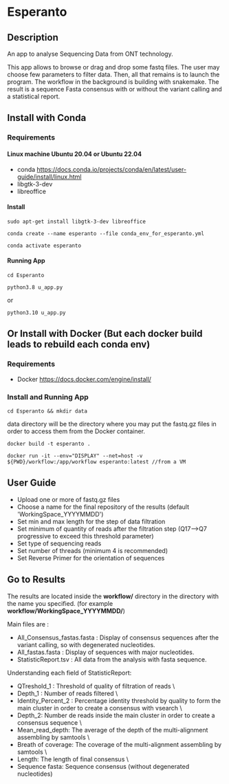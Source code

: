 # Esperanto

## Description 

An app to analyse Sequencing Data from ONT technology.

This app allows to browse or drag and drop some fastq files. The user may choose few parameters to filter data. Then, all that remains is to launch the program. 
The workflow in the background is building with snakemake.
The result is a sequence Fasta consensus with or without the variant calling and a statistical report. 

## Install with Conda

### Requirements

#### Linux machine Ubuntu 20.04 or Ubuntu 22.04
- conda <https://docs.conda.io/projects/conda/en/latest/user-guide/install/linux.html>
- libgtk-3-dev 
- libreoffice

#### Install
`sudo apt-get install libgtk-3-dev libreoffice`
 
`conda create --name esperanto --file conda_env_for_esperanto.yml`

`conda activate esperanto`

#### Running App
`cd Esperanto`

`python3.8 u_app.py` 

or 

`python3.10 u_app.py`


## Or Install with Docker (But each docker build leads to rebuild each conda env)

### Requirements 

- Docker <https://docs.docker.com/engine/install/>

### Install and Running App
`cd Esperanto && mkdir data`

data directory will be the directory where you may put the fastq.gz files in order to access them from the Docker container.

`docker build -t esperanto . `

`docker run -it --env="DISPLAY" --net=host -v ${PWD}/workflow:/app/workflow esperanto:latest //from a VM`


## User Guide

- Upload one or more of fastq.gz files
- Choose a name for the final repository of the results (default 'WorkingSpace_YYYYMMDD')
- Set min and max length for the step of data filtration
- Set minimum of quantity of reads after the filtration step (Q17-->Q7 progressive to exceed this threshold parameter)
- Set type of sequencing reads
- Set number of threads (minimum 4 is recommended)
- Set Reverse Primer for the orientation of sequences 

## Go to Results

The results are located inside the **workflow/** directory in the directory with the name you specified. (for example **workflow/WorkingSpace_YYYYMMDD/**) 

Main files are :

- All_Consensus_fastas.fasta : Display of consensus sequences after the variant calling, so with degenerated nucleotides.
- All_fastas.fasta : Display of sequences with major nucleotides.
- StatisticReport.tsv : All data from the analysis with fasta sequence.

Understanding each field of StatisticReport:

- QTreshold_1 : Threshold of quality of filtration of reads \
- Depth_1 : Number of reads filtered \
- Identity_Percent_2 : Percentage identity threshold by quality to form the main cluster in order to create a consensus with vsearch \
- Depth_2: Number de reads inside the main cluster in order to create a consensus sequence \ 
- Mean_read_depth: The average of the depth of the multi-alignment assembling by samtools \
- Breath of coverage: The coverage of the multi-alignment assembling by samtools \
- Length: The length of final consensus \
- Sequence fasta: Sequence consensus (without degenerated nucleotides) 

 



